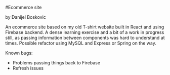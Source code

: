 #Ecommerce site

by Danijel Boskovic

An ecommerce site based on my old T-shirt website built in React and using Firebase backend. A dense learning exercise and a bit of a work in progress still, as passing information between components was hard to understand at times. Possible refactor using MySQL and Express or Spring on the way.

Known bugs:
* Problems passing things back to Firebase
* Refresh issues
